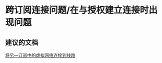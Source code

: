 <properties
    pageTitle="跨订阅连接问题/在与授权建立连接时出现问题"
    description="跨订阅连接问题/在与授权建立连接时出现问题"
    service="microsoft.network"
    resource="expressroutecircuits"
    authors="aashu"
    displayOrder=""
    selfHelpType="generic"
    supportTopicIds="32539961"
    resourceTags=""
    productPesIds="15480"
    cloudEnvironments="public"
/>


# 跨订阅连接问题/在与授权建立连接时出现问题


## **建议的文档**
[将另一订阅中的虚拟网络连接到线路](https://azure.microsoft.com/documentation/articles/expressroute-howto-linkvnet-arm/#connect-a-virtual-network-in-a-different-subscription-to-a-circuit)



<!--HONumber=Jul16_HO4-->


